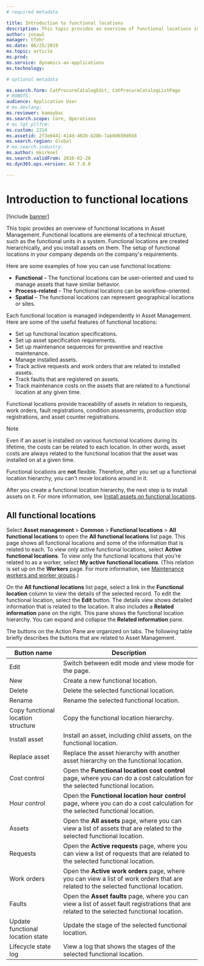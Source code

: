 ```yaml
---
# required metadata

title: Introduction to functional locations
description: This topic provides an overview of functional locations in Asset Management.
author: josaw1
manager: tfehr
ms.date: 06/25/2019
ms.topic: article
ms.prod: 
ms.service: dynamics-ax-applications
ms.technology: 

# optional metadata

ms.search.form: CatProcureCatalogEdit, CatProcureCatalogListPage
# ROBOTS: 
audience: Application User
# ms.devlang: 
ms.reviewer: kamaybac
ms.search.scope: Core, Operations
# ms.tgt_pltfrm: 
ms.custom: 2214
ms.assetid: 2f3e0441-414d-402b-b28b-7ab0d650d658
ms.search.region: Global
# ms.search.industry: 
ms.author: mkirknel
ms.search.validFrom: 2016-02-28
ms.dyn365.ops.version: AX 7.0.0

---
```


# Introduction to functional locations

[!include [banner](../../includes/banner.md)]

 

This topic provides an overview of functional locations in Asset Management. Functional locations are elements of a technical structure, such as the functional units in a system. Functional locations are created hierarchically, and you install assets on them. The setup of functional locations in your company depends on the company's requirements.

Here are some examples of how you can use functional locations:

- **Functional** – The functional locations can be user-oriented and used to manage assets that have similar behavior.
- **Process-related** – The functional locations can be workflow-oriented.
- **Spatial** – The functional locations can represent geographical locations or sites.

Each functional location is managed independently in Asset Management. Here are some of the useful features of functional locations:

- Set up functional location specifications.
- Set up asset specification requirements.
- Set up maintenance sequences for preventive and reactive maintenance.
- Manage installed assets.
- Track active requests and work orders that are related to installed assets.
- Track faults that are registered on assets.
- Track maintenance costs on the assets that are related to a functional location at any given time.

Functional locations provide traceability of assets in relation to requests, work orders, fault registrations, condition assessments, production stop registrations, and asset counter registrations.

> [!NOTE]
> Even if an asset is installed on various functional locations during its lifetime, the costs can be related to each location. In other words, asset costs are always related to the functional location that the asset was installed on at a given time.

Functional locations are **not** flexible. Therefore, after you set up a functional location hierarchy, you can't move locations around in it. 

After you create a functional location hierarchy, the next step is to install assets on it. For more information, see [Install assets on functional locations](../functional-locations/install-objects-on-functional-locations.md).

## All functional locations

Select **Asset management** \> **Common** \> **Functional locations** \> **All functional locations** to open the **All functional locations** list page. This page shows all functional locations and some of the information that is related to each. To view only active functional locations, select **Active functional locations**. To view only the functional locations that you're related to as a worker, select **My active functional locations**. (This relation is set up on the **Workers** page. For more information, see [Maintenance workers and worker groups](../setup-for-objects/workers-and-worker-groups.md).)

On the **All functional locations** list page, select a link in the **Functional location** column to view the details of the selected record. To edit the functional location, select the **Edit** button. The details view shows detailed information that is related to the location. It also includes a **Related information** pane on the right. This pane shows the functional location hierarchy. You can expand and collapse the **Related information** pane.

The buttons on the Action Pane are organized on tabs. The following table briefly describes the buttons that are related to Asset Management.

| Button name                         | Description                                                                                                                                  |
|-------------------------------------|----------------------------------------------------------------------------------------------------------------------------------------------|
| Edit                                | Switch between edit mode and view mode for the page.                                                                                         |
| New                                 | Create a new functional location.                                                                                                            |
| Delete                              | Delete the selected functional location.                                                                                                     |
| Rename                              | Rename the selected functional location.                                                                                                     |
| Copy functional location structure  | Copy the functional location hierarchy.                                                                                                      |
| Install asset                       | Install an asset, including child assets, on the functional location.                                                                        |
| Replace asset                       | Replace the asset hierarchy with another asset hierarchy on the functional location.                                                         |
| Cost control                        | Open the **Functional location cost control** page, where you can do a cost calculation for the selected functional location.                |
| Hour control                        | Open the **Functional location hour control** page, where you can do a cost calculation for the selected functional location.                |
| Assets                              | Open the **All assets** page, where you can view a list of assets that are related to the selected functional location.                      |
| Requests                            | Open the **Active requests** page, where you can view a list of requests that are related to the selected functional location.               |
| Work orders                         | Open the **Active work orders** page, where you can view a list of work orders that are related to the selected functional location.         |
| Faults                              | Open the **Asset faults** page, where you can view a list of asset fault registrations that are related to the selected functional location. |
| Update functional location state    | Update the stage of the selected functional location.                                                                                        |
| Lifecycle state log                 | View a log that shows the stages of the selected functional location.                                                                        |
